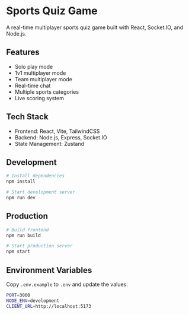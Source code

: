 # Sports Quiz Game

A real-time multiplayer sports quiz game built with React, Socket.IO, and Node.js.

## Features
- Solo play mode
- 1v1 multiplayer mode
- Team multiplayer mode
- Real-time chat
- Multiple sports categories
- Live scoring system

## Tech Stack
- Frontend: React, Vite, TailwindCSS
- Backend: Node.js, Express, Socket.IO
- State Management: Zustand

## Development
```bash
# Install dependencies
npm install

# Start development server
npm run dev
```

## Production
```bash
# Build frontend
npm run build

# Start production server
npm start
```

## Environment Variables
Copy `.env.example` to `.env` and update the values:
```bash
PORT=3000
NODE_ENV=development
CLIENT_URL=http://localhost:5173
```